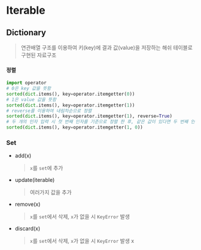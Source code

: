 # Iterable



## Dictionary

> 연관배열 구조를 이용하여 키(key)에 결과 값(value)을 저장하는 해쉬 테이블로 구현된 자료구조



#### 정렬

```python
import operator
# 0은 key 값을 뜻함
sorted(dict.items(), key=operator.itemgetter(0))
# 1은 value 값을 뜻함
sorted(dict.items(), key=operator.itemgetter(1))
# reverse를 이용하여 내림차순으로 정렬
sorted(dict.items(), key=operator.itemgetter(1), reverse=True)
# 두 개의 인자 입력 시 첫 번째 인자를 기준으로 정렬 한 후, 같은 값이 있다면 두 번째 인자를 기준으로 정렬
sorted(dict.items(), key=operator.itemgetter(1, 0))
```



### Set

* add(x)

  > `x`를 `set`에 추가

* update(iterable)

  > 여러가지 값을 추가

* remove(x)

  > `x`를 `set`에서 삭제, `x`가 없을 시 `KeyError` 발생

* discard(x)

  > `x`를 `set`에서 삭제, `x`가 없을 시 `KeyError` 발생 x